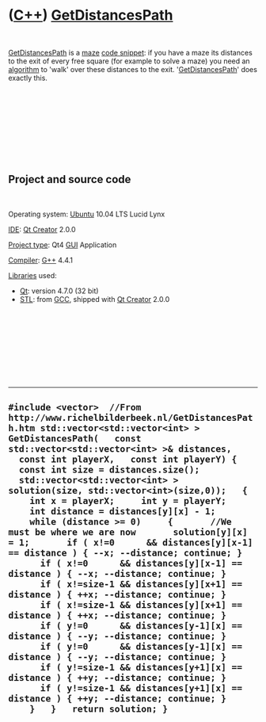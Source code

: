 



 

 

 

 

 

([C++](Cpp.htm)) [GetDistancesPath](CppGetDistancesPath.htm)
============================================================

 

[GetDistancesPath](CppGetDistancesPath.htm) is a [maze](CppMaze.htm)
[code snippet](CppCodeSnippets.htm): if you have a maze its distances to
the exit of every free square (for example to solve a maze) you need an
[algorithm](CppAlgorithm.htm) to 'walk' over these distances to the
exit. '[GetDistancesPath](CppGetDistancesPath.htm)' does exactly this.

 

 

 

 

 

Project and source code
-----------------------

 

Operating system: [Ubuntu](http://www.ubuntu.com) 10.04 LTS Lucid Lynx

[IDE](CppIde.htm): [Qt Creator](CppQt.htm) 2.0.0

[Project type](CppQtProjectType.htm): Qt4 [GUI](CppGui.htm) Application

[Compiler](CppCompiler.htm): [G++](CppGpp.htm) 4.4.1

[Libraries](CppLibrary.htm) used:

-   [Qt](CppQt.htm): version 4.7.0 (32 bit)
-   [STL](CppStl.htm): from [GCC](CppGcc.htm), shipped with [Qt
    Creator](CppQt.htm) 2.0.0

 

 

 

 

 

  -----------------------------------------------------------------------------------------------------------------------------------------------------------------------------------------------------------------------------------------------------------------------------------------------------------------------------------------------------------------------------------------------------------------------------------------------------------------------------------------------------------------------------------------------------------------------------------------------------------------------------------------------------------------------------------------------------------------------------------------------------------------------------------------------------------------------------------------------------------------------------------------------------------------------------------------------------------------------------------------------------------------------------------------------------------------------------------------------------------------------------------------------------------------------------------------------------------------------------------------------------------------------------------------------
  ` #include <vector>  //From http://www.richelbilderbeek.nl/GetDistancesPath.htm std::vector<std::vector<int> > GetDistancesPath(   const std::vector<std::vector<int> >& distances,   const int playerX,   const int playerY) {   const int size = distances.size();    std::vector<std::vector<int> > solution(size, std::vector<int>(size,0));   {     int x = playerX;     int y = playerY;     int distance = distances[y][x] - 1;     while (distance >= 0)     {       //We must be where we are now       solution[y][x] = 1;       if ( x!=0      && distances[y][x-1] == distance ) { --x; --distance; continue; }       if ( x!=0      && distances[y][x-1] == distance ) { --x; --distance; continue; }       if ( x!=size-1 && distances[y][x+1] == distance ) { ++x; --distance; continue; }       if ( x!=size-1 && distances[y][x+1] == distance ) { ++x; --distance; continue; }       if ( y!=0      && distances[y-1][x] == distance ) { --y; --distance; continue; }       if ( y!=0      && distances[y-1][x] == distance ) { --y; --distance; continue; }       if ( y!=size-1 && distances[y+1][x] == distance ) { ++y; --distance; continue; }       if ( y!=size-1 && distances[y+1][x] == distance ) { ++y; --distance; continue; }     }   }   return solution; } `
  -----------------------------------------------------------------------------------------------------------------------------------------------------------------------------------------------------------------------------------------------------------------------------------------------------------------------------------------------------------------------------------------------------------------------------------------------------------------------------------------------------------------------------------------------------------------------------------------------------------------------------------------------------------------------------------------------------------------------------------------------------------------------------------------------------------------------------------------------------------------------------------------------------------------------------------------------------------------------------------------------------------------------------------------------------------------------------------------------------------------------------------------------------------------------------------------------------------------------------------------------------------------------------------------------

 

 

 

 

 





 



